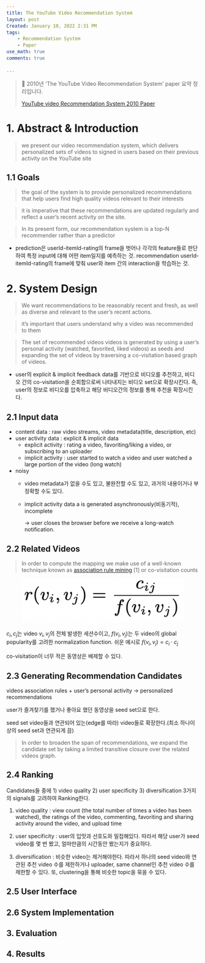 ```yaml
---
title: The YouTube Video Recommendation System
layout: post
Created: January 10, 2022 2:31 PM
tags:
    - Recommendation System
    - Paper
use_math: true
comments: true

---
```



> 🧠 2010년 'The YouTube Video Recommendation System' paper 요약 정리입니다.
>
> [YouTube video Recommendation System 2010 Paper](https://www.inf.unibz.it/~ricci/ISR/papers/p293-davidson.pdf)


# 1. Abstract & Introduction

> we present our video recommendation system, which delivers personalized sets of videos to signed in users based on their previous activity on the YouTube site
>

## 1.1 Goals

> the goal of the system is to provide personalized recommendations that help users find high quality videos relevant to their interests
>

> it is imperative that these recommendations are updated regularly and reflect a user’s recent activity on the site.
>

> In its present form, our recommendation system is a top-N recommender rather than a predictor
>
- prediction은 userId-itemId-rating의 frame을 벗어나 각각의 feature들로 판단하여 특정 input에 대해 어떤 item일지를 예측하는 것. recommendation userId-itemId-rating의 frame에 맞춰 user와 item 간의 interaction을 학습하는 것.

# 2. System Design

> We want recommendations to be reasonably recent and fresh, as well as diverse and relevant to the user’s recent actions.
>

> it’s important that users understand why a video was recommended to them
>

> The set of recommended videos videos is generated by using a user’s personal activity (watched, favorited, liked videos) as seeds and expanding the set of videos by traversing a co-visitation based graph of videos.
>
- user의 explicit & implicit feedback data를 기반으로 비디오를 추천하고, 비디오 간의 co-visitation을 순회함으로써 나타내지는 비디오 set으로 확장시킨다. 즉, user의 정보로 비디오를 압축하고 해당 비디오간의 정보를 통해 추천을 확장시킨다.

## 2.1 Input data

- content data : raw video streams, video metadata(title, description, etc)
- user activity data : explicit & implicit data
    - explicit activity : rating a video, favoriting/liking a video, or subscribing to an uploader
    - implicit activity : user started to watch a video and user watched a large portion of the video (long watch)
- noisy
    - video metadata가 없을 수도 있고, 불완전할 수도 있고, 과거의 내용이거나 부정확할 수도 있다.
    - implicit activity data a is generated asynchronously(비동기적), incomplete

        → user closes the browser before we receive a long-watch notification.


## 2.2 Related Videos

> In order to compute the mapping we make use of a well-known technique known as [association rule mining](https://www.notion.so/Association-Rule-0ec7db6849034609a8efb935991243a3) [1] or co-visitation counts
>

<div class="center">
  <figure>
    <a href="/images/2022/Youtube_RecSys_2010/t0.png"><img src="/images/2022/Youtube_RecSys_2010/t0.png" width="600"  ></a>
  </figure>
</div>

$c_i,c_j$는 video $v_i,v_j$의 전체 발생한 세션수이고, $f(v_i,v_j)$는  두 video의 global popularity를 고려한 normalization function. 쉬운 예시로 $f(v_i,v_j)=c_i\cdot c_j$

co-visitation이 너무 적은 동영상은 배제할 수 있다.

## 2.3 Generating Recommendation Candidates

videos association rules + user’s personal activity → personalized recommendations

user가 즐겨찾기를 했거나 좋아요 했던 동영상을 seed set으로 한다.

seed set video들과 연관되어 있는(edge를 따라) video들로 확장한다.(최소 하나이상의 seed set과 연관되게 끔)

> In order to broaden the span of recommendations, we expand the candidate set by taking a limited transitive closure over the related videos graph.
>

## 2.4 Ranking

Candidates들 중에 1) video quality 2) user specificity 3) diversification 3가지의 signals를 고려하여 Ranking한다.

1) video quality : view count (the total number of times a video has been watched), the ratings of the video, commenting, favoriting and sharing activity around the video, and upload time

2) user specificity : user의 입맛과 선호도와 밀접해있다. 따라서 해당 user가 seed video를 몇 번 봤고, 얼마만큼의 시간동안 봤는지가 중요하다.

3) diversification : 비슷한 video는 제거해야한다. 따라서 하나의 seed video와 연관된 추천 video 수를 제한하거나 uploader, same channel인 추천 video 수를 제한할 수 있다. 또, clustering을 통해 비슷한 topic을 묶을 수 있다.

## 2.5 User Interface

## 2.6 System Implementation

## 3. Evaluation

## 4. Results
